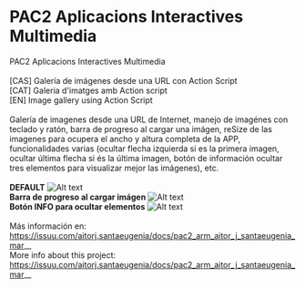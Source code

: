 # PAC2 Aplicacions Interactives Multimedia
PAC2 Aplicacions Interactives Multimedia<br><br>
[CAS] Galería de imágenes desde una URL con Action Script<br>
[CAT] Galeria d'imatges amb Action script<br>
[EN] Image gallery using Action Script
<br><br>
Galería de imagenes desde una URL de Internet, manejo de imagénes con teclado y ratón, barra de progreso al cargar una imágen, reSize de las imagenes para ocupera el ancho y altura completa de la APP, funcionalidades varias (ocultar flecha izquierda si es la primera imagen, ocultar última flecha si és la última imagen, botón de información ocultar tres elementos para visualizar mejor las imágenes), etc.
<br><br><strong>DEFAULT</strong>
![Alt text](https://cloud.githubusercontent.com/assets/14861253/21081220/32e0b6d0-bfc2-11e6-8a51-eaf206600191.png)<br>
<strong>Barra de progreso al cargar imágen</strong>
![Alt text](https://cloud.githubusercontent.com/assets/14861253/21081231/4375330e-bfc2-11e6-82e7-3cff9b91b275.png)<br>
<strong>Botón INFO para ocultar elementos</strong>
![Alt text](https://cloud.githubusercontent.com/assets/14861253/21081228/3a4532fc-bfc2-11e6-8986-98e72a41d6ae.png)
<br><br>
Más información en: https://issuu.com/aitorj.santaeugenia/docs/pac2_arm_aitor_j_santaeugenia_mar__
<br>
More info about this project: https://issuu.com/aitorj.santaeugenia/docs/pac2_arm_aitor_j_santaeugenia_mar__
